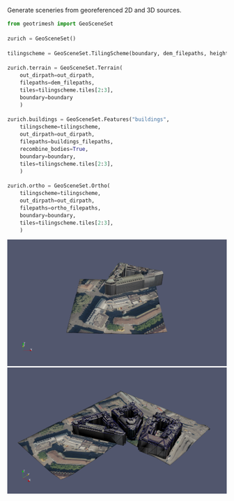 Generate sceneries from georeferenced 2D and 3D sources.

```python
from geotrimesh import GeoSceneSet

zurich = GeoSceneSet()

tilingscheme = GeoSceneSet.TilingScheme(boundary, dem_filepaths, height=256, width=256)

zurich.terrain = GeoSceneSet.Terrain(
    out_dirpath=out_dirpath,
    filepaths=dem_filepaths, 
    tiles=tilingscheme.tiles[2:3],
    boundary=boundary
    )

zurich.buildings = GeoSceneSet.Features("buildings",
    tilingscheme=tilingscheme,
    out_dirpath=out_dirpath,
    filepaths=buildings_filepaths,
    recombine_bodies=True,
    boundary=boundary, 
    tiles=tilingscheme.tiles[2:3],
    )

zurich.ortho = GeoSceneSet.Ortho(
    tilingscheme=tilingscheme,
    out_dirpath=out_dirpath,
    filepaths=ortho_filepaths,
    boundary=boundary, 
    tiles=tilingscheme.tiles[2:3],
    )
```

![zurich](docs/zurich_1_0.png)
![zurich](docs/tile_1_0_edges_2.png)
